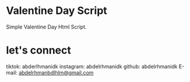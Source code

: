 # Valentine Day Script
Simple Valentine Day Html Script.


# let's connect
<p><a href= "https://get-tap.app/spidey" ></a></p>

tiktok: abderlhmanidk
instagram: abdelrhmanidk
github: abdelrhmanidk
E-mail: abdelrhmanbdlhlm@gmail.com